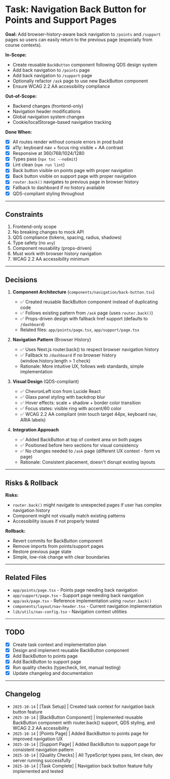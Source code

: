 # Task: Navigation Back Button for Points and Support Pages

**Goal:** Add browser-history-aware back navigation to `/points` and `/support` pages so users can easily return to the previous page (especially from course contexts).

**In-Scope:**
- Create reusable `BackButton` component following QDS design system
- Add back navigation to `/points` page
- Add back navigation to `/support` page
- Optionally refactor `/ask` page to use new BackButton component
- Ensure WCAG 2.2 AA accessibility compliance

**Out-of-Scope:**
- Backend changes (frontend-only)
- Navigation header modifications
- Global navigation system changes
- Cookie/localStorage-based navigation tracking

**Done When:**
- [x] All routes render without console errors in prod build
- [x] a11y: keyboard nav + focus ring visible + AA contrast
- [x] Responsive at 360/768/1024/1280
- [x] Types pass (`npx tsc --noEmit`)
- [x] Lint clean (`npm run lint`)
- [x] Back button visible on points page with proper navigation
- [x] Back button visible on support page with proper navigation
- [x] `router.back()` navigates to previous page in browser history
- [x] Fallback to dashboard if no history available
- [x] QDS-compliant styling throughout

---

## Constraints

1. Frontend-only scope
2. No breaking changes to mock API
3. QDS compliance (tokens, spacing, radius, shadows)
4. Type safety (no `any`)
5. Component reusability (props-driven)
6. Must work with browser history navigation
7. WCAG 2.2 AA accessibility minimum

---

## Decisions

1. **Component Architecture** (`components/navigation/back-button.tsx`)
   - ✅ Created reusable BackButton component instead of duplicating code
   - ✅ Follows existing pattern from `/ask` page (uses `router.back()`)
   - ✅ Props-driven design with fallback href support (defaults to `/dashboard`)
   - Related files: `app/points/page.tsx`, `app/support/page.tsx`

2. **Navigation Pattern** (Browser History)
   - ✅ Uses Next.js router.back() to respect browser navigation history
   - ✅ Fallback to `/dashboard` if no browser history (window.history.length > 1 check)
   - Rationale: More intuitive UX, follows web standards, simple implementation

3. **Visual Design** (QDS-compliant)
   - ✅ ChevronLeft icon from Lucide React
   - ✅ Glass panel styling with backdrop blur
   - ✅ Hover effects: scale + shadow + border color transition
   - ✅ Focus states: visible ring with accent/60 color
   - ✅ WCAG 2.2 AA compliant (min touch target 44px, keyboard nav, ARIA labels)

4. **Integration Approach**
   - ✅ Added BackButton at top of content area on both pages
   - ✅ Positioned before hero sections for visual consistency
   - ✅ No changes needed to `/ask` page (different UX context - form vs page)
   - Rationale: Consistent placement, doesn't disrupt existing layouts

---

## Risks & Rollback

**Risks:**
- `router.back()` might navigate to unexpected pages if user has complex navigation history
- Component might not visually match existing patterns
- Accessibility issues if not properly tested

**Rollback:**
- Revert commits for BackButton component
- Remove imports from points/support pages
- Restore previous page state
- Simple, low-risk change with clear boundaries

---

## Related Files

- `app/points/page.tsx` - Points page needing back navigation
- `app/support/page.tsx` - Support page needing back navigation
- `app/ask/page.tsx` - Reference implementation using `router.back()`
- `components/layout/nav-header.tsx` - Current navigation implementation
- `lib/utils/nav-config.tsx` - Navigation context utilities

---

## TODO

- [x] Create task context and implementation plan
- [x] Design and implement reusable BackButton component
- [x] Add BackButton to points page
- [x] Add BackButton to support page
- [x] Run quality checks (typecheck, lint, manual testing)
- [x] Update changelog and documentation

---

## Changelog

- `2025-10-14` | [Task Setup] | Created task context for navigation back button feature
- `2025-10-14` | [BackButton Component] | Implemented reusable BackButton component with router.back() support, QDS styling, and WCAG 2.2 AA accessibility
- `2025-10-14` | [Points Page] | Added BackButton to points page for improved navigation UX
- `2025-10-14` | [Support Page] | Added BackButton to support page for consistent navigation pattern
- `2025-10-14` | [Quality Checks] | All TypeScript types pass, lint clean, dev server running successfully
- `2025-10-14` | [Task Complete] | Navigation back button feature fully implemented and tested
